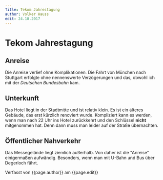 ```yaml
---
Title: Tekom Jahrestagung
author: Volker Hauss
edit: 24.10.2017
---
```


# Tekom Jahrestagung

## Anreise

Die Anreise verlief ohne Komplikationen. Die Fahrt von München nach Stuttgart erfolgte ohne nennenswerte Verzögerungen und das, 
obwohl ich mit der *Deutschen Bundesbahn* kam.

## Unterkunft

Das Hotel liegt in der Stadtmitte und ist relativ klein. Es ist ein älteres Gebäude, das erst kürzlich renoviert wurde.
Kompliziert kann es werden, wenn man nach 22 Uhr ins Hotel zurückkehrt und den Schlüssel **nicht** mitgenommen hat. Denn dann muss man leider
auf der Straße übernachten.

## Öffentlicher Nahverkehr

Das Messegelände liegt ziemlich außerhalb. Von daher ist die "Anreise" einigermaßen aufwändig. Besonders, wenn man mit U-Bahn und Bus über
Degerloch fährt.

Verfasst von {{page.author}} am {{page.edit}}
